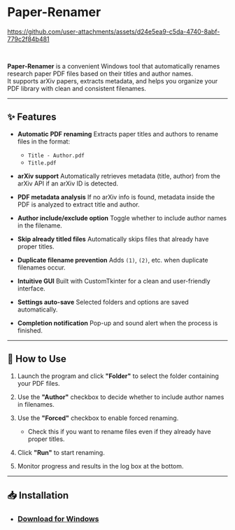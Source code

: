 # Paper-Renamer

https://github.com/user-attachments/assets/d24e5ea9-c5da-4740-8abf-779c2f84b481

<br>

**Paper-Renamer** is a convenient Windows tool that automatically renames research paper PDF files based on their titles and author names.
<br>
It supports arXiv papers, extracts metadata, and helps you organize your PDF library with clean and consistent filenames.

---

## ✨ Features

* **Automatic PDF renaming**
  Extracts paper titles and authors to rename files in the format:

  * `Title - Author.pdf`
  * `Title.pdf`

* **arXiv support**
  Automatically retrieves metadata (title, author) from the arXiv API if an arXiv ID is detected.

* **PDF metadata analysis**
  If no arXiv info is found, metadata inside the PDF is analyzed to extract title and author.

* **Author include/exclude option**
  Toggle whether to include author names in the filename.

* **Skip already titled files**
  Automatically skips files that already have proper titles.

* **Duplicate filename prevention**
  Adds `(1)`, `(2)`, etc. when duplicate filenames occur.

* **Intuitive GUI**
  Built with CustomTkinter for a clean and user-friendly interface.

* **Settings auto-save**
  Selected folders and options are saved automatically.

* **Completion notification**
  Pop-up and sound alert when the process is finished.

---

## 🚀 How to Use

1. Launch the program and click **"Folder"** to select the folder containing your PDF files.
2. Use the **"Author"** checkbox to decide whether to include author names in filenames.
3. Use the **"Forced"** checkbox to enable forced renaming.

   * Check this if you want to rename files even if they already have proper titles.
4. Click **"Run"** to start renaming.
5. Monitor progress and results in the log box at the bottom.

---

## 📥 Installation

* ### [Download for Windows](https://github.com/junobonnie/Paper-Renamer/releases/download/v1.0.0/v1.0.0.zip)


